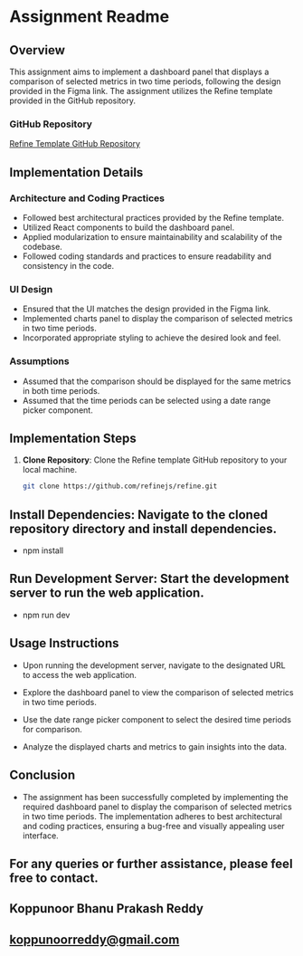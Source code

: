 # Assignment Readme

## Overview

This assignment aims to implement a dashboard panel that displays a comparison of selected metrics in two time periods, following the design provided in the Figma link. The assignment utilizes the Refine template provided in the GitHub repository.

### GitHub Repository
[Refine Template GitHub Repository](https://github.com/KOPPUNOORBHANU/Chart-Component.git)

## Implementation Details

### Architecture and Coding Practices
- Followed best architectural practices provided by the Refine template.
- Utilized React components to build the dashboard panel.
- Applied modularization to ensure maintainability and scalability of the codebase.
- Followed coding standards and practices to ensure readability and consistency in the code.

### UI Design
- Ensured that the UI matches the design provided in the Figma link.
- Implemented charts panel to display the comparison of selected metrics in two time periods.
- Incorporated appropriate styling to achieve the desired look and feel.

### Assumptions
- Assumed that the comparison should be displayed for the same metrics in both time periods.
- Assumed that the time periods can be selected using a date range picker component.

## Implementation Steps

1. **Clone Repository**: Clone the Refine template GitHub repository to your local machine.

   ```bash
   git clone https://github.com/refinejs/refine.git
## Install Dependencies: Navigate to the cloned repository directory and install dependencies.
- npm install

## Run Development Server: Start the development server to run the web application.

- npm run dev

## Usage Instructions
- Upon running the development server, navigate to the designated URL to access the web application.

- Explore the dashboard panel to view the comparison of selected metrics in two time periods.

- Use the date range picker component to select the desired time periods for comparison.

- Analyze the displayed charts and metrics to gain insights into the data.


## Conclusion
- The assignment has been successfully completed by implementing the required dashboard panel to display the comparison of selected metrics in two time periods. The implementation adheres to best architectural and coding practices, ensuring a bug-free and visually appealing user interface.

## For any queries or further assistance, please feel free to contact.

## Koppunoor Bhanu Prakash Reddy
## koppunoorreddy@gmail.com